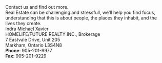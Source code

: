 <div class="footer">
  <div class="pre">
      <div class="header mb-3">
        Contact us and find out more.
      </div>
      <div class="body">
        Real Estate can be challenging and stressfull, we'll help you find focus, understanding that this is about people, the places they inhabit, and the lives they create.
      </div>

  </div>

  <div class="info">
    <div class="header">
      Indra Michael Xavier
    </div>
    <div class="address mb-3">
      <div>HOMELIFE/FUTURE REALTY INC., Brokerage</div>
      <div>7 Eastvale Drive, Unit 205</div>
      <div>Markham, Ontario L3S4N8</div>
    </div>
    <div class="contact">
      <div>
        <b>Phone</b>: 905-201-9977
      </div>
      <div>
        <b>Fax</b>: 905-201-9229
      </div>
    </div>
  </div>
</div>



</body>
</html>